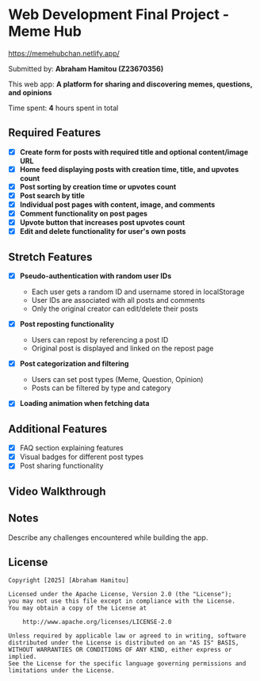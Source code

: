 # Web Development Final Project - Meme Hub
https://memehubchan.netlify.app/

Submitted by: **Abraham Hamitou (Z23670356)**

This web app: **A platform for sharing and discovering memes, questions, and opinions**

Time spent: **4** hours spent in total

## Required Features

- [x] **Create form for posts with required title and optional content/image URL**
- [x] **Home feed displaying posts with creation time, title, and upvotes count**
- [x] **Post sorting by creation time or upvotes count**
- [x] **Post search by title**
- [x] **Individual post pages with content, image, and comments**
- [x] **Comment functionality on post pages**
- [x] **Upvote button that increases post upvotes count**
- [x] **Edit and delete functionality for user's own posts**

## Stretch Features

- [x] **Pseudo-authentication with random user IDs**
  - Each user gets a random ID and username stored in localStorage
  - User IDs are associated with all posts and comments
  - Only the original creator can edit/delete their posts

- [x] **Post reposting functionality**
  - Users can repost by referencing a post ID
  - Original post is displayed and linked on the repost page

- [x] **Post categorization and filtering**
  - Users can set post types (Meme, Question, Opinion)
  - Posts can be filtered by type and category

- [x] **Loading animation when fetching data**

## Additional Features

- [x] FAQ section explaining features
- [x] Visual badges for different post types
- [x] Post sharing functionality

## Video Walkthrough

<!-- Add your GIF walkthrough here -->

## Notes

Describe any challenges encountered while building the app.

## License

    Copyright [2025] [Abraham Hamitou]

    Licensed under the Apache License, Version 2.0 (the "License");
    you may not use this file except in compliance with the License.
    You may obtain a copy of the License at

        http://www.apache.org/licenses/LICENSE-2.0

    Unless required by applicable law or agreed to in writing, software
    distributed under the License is distributed on an "AS IS" BASIS,
    WITHOUT WARRANTIES OR CONDITIONS OF ANY KIND, either express or implied.
    See the License for the specific language governing permissions and
    limitations under the License.
